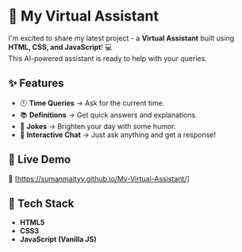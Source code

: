 # 🤖 My Virtual Assistant  

I'm excited to share my latest project - a **Virtual Assistant** built using **HTML, CSS, and JavaScript**! 💻  
This AI-powered assistant is ready to help with your queries.  

## ✨ Features
- 🕛 **Time Queries** → Ask for the current time.  
- 📚 **Definitions** → Get quick answers and explanations.  
- 🤣 **Jokes** → Brighten your day with some humor.  
- 💬 **Interactive Chat** → Just ask anything and get a response!  

## 🚀 Live Demo
🔗 [https://sumanmaityy.github.io/My-Virtual-Assistant/]  

## 📂 Tech Stack
- **HTML5**  
- **CSS3**  
- **JavaScript (Vanilla JS)** 
